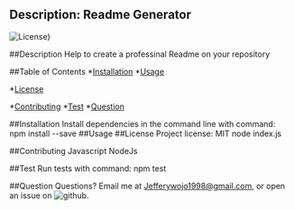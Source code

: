 ## Description: Readme Generator
  ![License](https://img.shields.io/badge/license-MIT-green.svg))
  
  ##Description
  Help to create a professinal Readme on your repository
  
  ##Table of Contents
  *[Installation](#installation)
  *[Usage](Usage)
  
*[License](#license)

  *[Contributing](#contributing)
  *[Test](#test)
  *[Question](#question)
 
  ##Installation
  Install dependencies in the command line with command: npm install --save
  ##Usage
  ##License
    Project license: MIT
  node index.js
  
  ##Contributing
  Javascript NodeJs
 
  ##Test
  Run tests with command: npm test
  
  ##Question
  Questions? Email me at Jefferywojo1998@gmail.com, or open an issue on ![github](https://www.github.com/jefferywojo98/). 
  